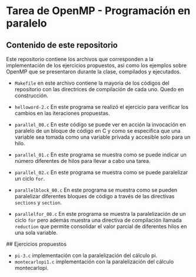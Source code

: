 # Tarea de OpenMP  - Programación en paralelo


## Contenido de este repositorio

Este repositorio contiene los archivos que corresponden a la implementación de los ejercicios propuestos, asi como los ejemplos sobre OpenMP que se presentaron durante la clase, compilados y ejecutados.

* `Makefile` en este archivo contiene la mayoria de los códigos del repositorio con las directrices de compilación de cada uno. Quedo en construcción.

* `helloword-2.c` En este programa se realizó el ejercicio para verificar los cambios en las iteraciones propuestas.

* `parallel_00.c` En este código se puede ver en acción la invocación en paralelo de un bloque de código en C y como se especifica que una variable sea tomada como una variable privada y accesible solo para un hilo.

* `parallel_01.c` En este programa se muestra como se puede indicar un número diferentes de hilos para llevar a cabo una tarea. 

* `parallel_02.c` En este programa se muestra como se puede paralelizar un ciclo `for`. 

* `parallelblock_00.c` En este programa se muestra como se pueden paralelizar diferentes bloques de código a través de las directivas `sections` y `section`. 
* `parallelfor_00.c` En este programa se muestra la paralelización de un ciclo `for` pero además muestra una directiva de compilación llamada `reduction` que permite consolidar el valor parcial de diferentes hilos en una sola variable.

## Ejercicios propuestos

* `pi-3.c` implementación con la paralelización del cálculo pi.
* `montecarlopi1.c` implementación con la paralelización del cálculo montecarlopi.


